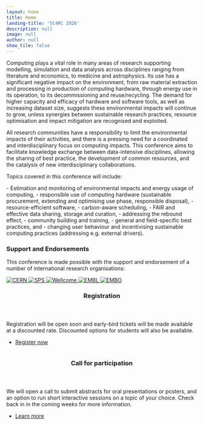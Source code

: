 ```yaml
---
layout: home
title: Home
landing-title: 'SC4RC 2026'
description: null
image: null
author: null
show_tile: false
---
```


<p>Computing plays a vital role in many areas of research supporting modelling, simulation and data analysis across disciplines ranging from literature and economics, to medicine and astrophysics. Its use has a significant negative impact on the environment, from raw material extraction and processing in production of computing hardware, through energy use in its operation, to its decommissioning and reuse/recycling.  The demand for higher capacity and efficacy of hardware and software tools, as well as increasing dataset size, suggests these environmental impacts will continue to grow, unless synergies between sustainable research practices, resource optimisation and impact mitigation are recognised and exploited.</p>

<p>All research communities have a responsibility to limit the environmental impacts of their activities, and there is a pressing need for a coordinated and interdisciplinary focus on computing impacts. This conference aims to facilitate knowledge exchange between data-intensive disciplines, allowing the sharing of best practice, the development of common resources, and the catalysis of new interdisciplinary collaborations.</p>

<p>Topics covered in this conference will include:</p>
- Estimation and monitoring of environmental impacts and energy usage of computing,
- responsible use of computing hardware (sustainable procurement, extending and optimising use phase, responsible disposal),
- resource-efficient software,
- carbon-aware scheduling,
- FAIR and effective data sharing, storage and curation,
- addressing the rebound effect,
- community building and training,
- general and field-specific best practices, and
- changing user behaviour and incentivising sustainable computing practices (addressing e.g. external drivers).

<!-- Partner logos -->
<div class="box">
  <h3>Support and Endorsements</h3>
  <p>
    This conference is made possible with the support and endorsement of a number of international research organisations:
  </p>

  <div class="logo-row">
    <a href="https://home.cern/" target="_blank" rel="noopener">
      <img src="{% link assets/images/cern-logo.png %}" alt="CERN" />
    </a>
    <a href="http://sps.ch/" target="_blank" rel="noopener">
      <img src="{% link assets/images/sps-logo.png %}" alt="SPS" />
    </a>
    <a href="https://wellcome.org/" target="_blank" rel="noopener">
      <img src="{% link assets/images/wellcome-logo-white.png %}" alt="Wellcome" />
    </a>
    <a href="https://www.embl.org/" target="_blank" rel="noopener">
      <img src="{% link assets/images/embl-logo.png %}" alt="EMBL" />
    </a>
    <a href="http://embo.org/" target="_blank" rel="noopener">
      <img src="{% link assets/images/embo-logo.png %}" alt="EMBO" />
    </a>
  </div>
</div>

<!-- Spotlight sections -->
<section id="two" class="spotlights">
	<section>
		<a href="generic.html" class="image">
			<img src="{% link assets/images/pic08.jpg %}" alt="" data-position="center center" />
		</a>
		<div class="content">
			<div class="inner">
				<header class="major">
					<h3>Registration</h3>
				</header>
				<p>Registration will be open soon and early-bird tickets will be made available at a discounted rate. Discounted options for students will also be available. </p>
				<ul class="actions">
					<li><a href="https://indico.cern.ch/event/1526482/page/38180-registration-info" class="button">Register now</a></li>
				</ul>
			</div>
		</div>
	</section>
	<section>
		<a href="generic.html" class="image">
			<img src="{% link assets/images/pic09.jpg %}" alt="" data-position="top center" />
		</a>
		<div class="content">
			<div class="inner">
				<header class="major">
					<h3>Call for participation</h3>
				</header>
				<p>We will open a call to submit abstracts for oral presentations or posters, and an option to run short interactive sessions on a topic of your choice. Check back in in the coming weeks for more information.</p>
				<ul class="actions">
					<li><a href="https://indico.cern.ch/event/1526482/abstracts/" class="button">Learn more</a></li>
				</ul>
			</div>
		</div>
	</section>
</section>